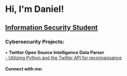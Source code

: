 <h1>Hi, I'm Daniel!</h1>
<h2><a href="https://github.com/dewrz/dewrz/">Information Security Student</a></h2>


<h3>Cybersecurity Projects:</h3>
• <b>Twitter Open Source Intelligence Data Parser</b><br>
  <u>- Utilizing Python and the Twitter API for reconnaissance</u>



<h4>Connect with me:</h4>




<!--
**Dewrz**is a ✨ _special_ ✨ repository because its `README.md` (this file) appears on your GitHub profile.

Here are some ideas to get you started:

- 🔭 I’m currently working on ...
- 🌱 I’m currently learning ...
- 👯 I’m looking to collaborate on ...
- 🤔 I’m looking for help with ...
- 💬 Ask me about ...
- 📫 How to reach me: ...
- 😄 Pronouns: ...
- ⚡ Fun fact: ...
-->
